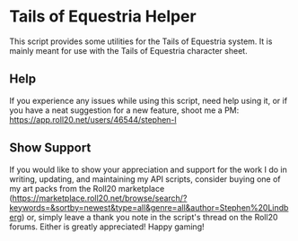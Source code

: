 # Tails of Equestria Helper

This script provides some utilities for the Tails of Equestria system. It is
mainly meant for use with the Tails of Equestria character sheet.

## Help

If you experience any issues while using this script,
need help using it, or if you have a neat suggestion for a new feature,
shoot me a PM:
https://app.roll20.net/users/46544/stephen-l

## Show Support

If you would like to show your appreciation and support for the work I do in writing,
updating, and maintaining my API scripts, consider buying one of my art packs from the Roll20 marketplace (https://marketplace.roll20.net/browse/search/?keywords=&sortby=newest&type=all&genre=all&author=Stephen%20Lindberg)
or, simply leave a thank you note in the script's thread on the Roll20 forums.
Either is greatly appreciated! Happy gaming!
